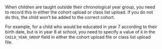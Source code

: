 When children are taught outside their chronological year group, you need to record this in either the cohort upload or class list upload. If you do not do this, the child won’t be added to the correct cohort.

For example, for a child who would be educated in year 7 according to their birth date, but is in year 8 at school, you need to specify a value of `8` in the `CHILD_YEAR_GROUP` field in either the cohort upload file or class list upload file.
